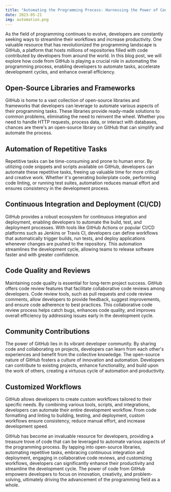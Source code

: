 ```yaml
---
title: "Automating the Programming Process: Harnessing the Power of Code from GitHub"
date: 2023-05-21
img: automation.png
---
```

As the field of programming continues to evolve, developers are constantly seeking ways to streamline their workflows and increase productivity. One valuable resource that has revolutionized the programming landscape is GitHub, a platform that hosts millions of repositories filled with code contributed by developers from around the world. In this blog post, we will explore how code from GitHub is playing a crucial role in automating the programming process, enabling developers to automate tasks, accelerate development cycles, and enhance overall efficiency.

## Open-Source Libraries and Frameworks
GitHub is home to a vast collection of open-source libraries and frameworks that developers can leverage to automate various aspects of their programming tasks. These libraries provide ready-made solutions to common problems, eliminating the need to reinvent the wheel. Whether you need to handle HTTP requests, process data, or interact with databases, chances are there's an open-source library on GitHub that can simplify and automate the process.

## Automation of Repetitive Tasks
Repetitive tasks can be time-consuming and prone to human error. By utilizing code snippets and scripts available on GitHub, developers can automate these repetitive tasks, freeing up valuable time for more critical and creative work. Whether it's generating boilerplate code, performing code linting, or running test suites, automation reduces manual effort and ensures consistency in the development process.

## Continuous Integration and Deployment (CI/CD)
GitHub provides a robust ecosystem for continuous integration and deployment, enabling developers to automate the build, test, and deployment processes. With tools like GitHub Actions or popular CI/CD platforms such as Jenkins or Travis CI, developers can define workflows that automatically trigger builds, run tests, and deploy applications whenever changes are pushed to the repository. This automation streamlines the development cycle, allowing teams to release software faster and with greater confidence.

## Code Quality and Reviews
Maintaining code quality is essential for long-term project success. GitHub offers code review features that facilitate collaborative code reviews among developers. Code review tools, such as pull requests and code review comments, allow developers to provide feedback, suggest improvements, and ensure code adherence to best practices. This collaborative code review process helps catch bugs, enhances code quality, and improves overall efficiency by addressing issues early in the development cycle.

## Community Contributions
The power of GitHub lies in its vibrant developer community. By sharing code and collaborating on projects, developers can learn from each other's experiences and benefit from the collective knowledge. The open-source nature of GitHub fosters a culture of innovation and automation. Developers can contribute to existing projects, enhance functionality, and build upon the work of others, creating a virtuous cycle of automation and productivity.

## Customized Workflows
GitHub allows developers to create custom workflows tailored to their specific needs. By combining various tools, scripts, and integrations, developers can automate their entire development workflow. From code formatting and linting to building, testing, and deployment, custom workflows ensure consistency, reduce manual effort, and increase development speed.

GitHub has become an invaluable resource for developers, providing a treasure trove of code that can be leveraged to automate various aspects of the programming process. By tapping into open-source libraries, automating repetitive tasks, embracing continuous integration and deployment, engaging in collaborative code reviews, and customizing workflows, developers can significantly enhance their productivity and streamline the development cycle. The power of code from GitHub empowers developers to focus on innovation, creativity, and problem-solving, ultimately driving the advancement of the programming field as a whole.